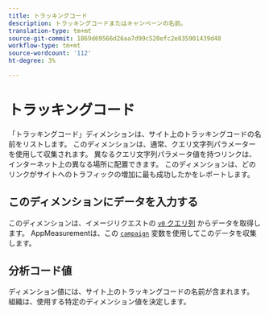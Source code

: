 ```yaml
---
title: トラッキングコード
description: トラッキングコードまたはキャンペーンの名前。
translation-type: tm+mt
source-git-commit: 1869d69566d26aa7d99c520efc2e835901439d48
workflow-type: tm+mt
source-wordcount: '112'
ht-degree: 3%

---
```



# トラッキングコード

「トラッキングコード」ディメンションは、サイト上のトラッキングコードの名前をリストします。 このディメンションは、通常、クエリ文字列パラメーターを使用して収集されます。 異なるクエリ文字列パラメータ値を持つリンクは、インターネット上の異なる場所に配置できます。 このディメンションは、どのリンクがサイトへのトラフィックの増加に最も成功したかをレポートします。

## このディメンションにデータを入力する

このディメンションは、イメージリクエストの [`v0` クエリ列](/help/implement/validate/query-parameters.md) からデータを取得します。 AppMeasurementは、この [`campaign`](/help/implement/vars/page-vars/campaign.md) 変数を使用してこのデータを収集します。

## 分析コード値

ディメンション値には、サイト上のトラッキングコードの名前が含まれます。 組織は、使用する特定のディメンション値を決定します。
